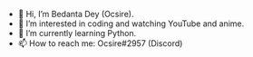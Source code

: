 - 👋 Hi, I’m Bedanta Dey (Ocsire).
- 👀 I’m interested in coding and watching YouTube and anime.
- 🌱 I’m currently learning Python.
- 📫 How to reach me: Ocsire#2957 (Discord)

<!---
Bedanta-Dey06/Bedanta-Dey06 is a ✨ special ✨ repository because its `README.md` (this file) appears on your GitHub profile.
You can click the Preview link to take a look at your changes.
--->
